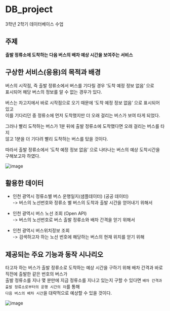 # DB_project
3학년 2학기 데이터베이스 수업

## 주제 
**출발 정류소에 도착하는 다음 버스의 배차 예상 시간을 보여주는 서비스**

## 구상한 서비스(응용)의 목적과 배경
버스의 시작점, 즉 출발 정류소에서 버스를 기다릴 경우 ‘도착 예정 정보 없음’ 으로  
표시되어 해당 버스의 정보를 알 수 없는 경우가 있다.

버스는 차고지에서 바로 시작점으로 오기 때문에 ‘도착 예정 정보 없음’ 으로 표시되어 있고  
이를 기다리던 중 정류소에 먼저 도착했지만 더 오래 걸리는 버스가 보여 타게 되었다.

그러나 빨리 도착하는 버스가 1분 뒤에 출발 정류소에 도착했다면 오래 걸리는 버스를 타지  
않고 1분을 더 기다려 빨리 도착하는 버스를 탔을 것이다.  

따라서 출발 정류소에서 ‘도착 예정 정보 없음’ 으로 나타나는 버스의 예상 도착시간을 구해보고자 하였다.

![image](https://github.com/sw801733/DB_project/assets/84767822/b4579f93-7fb1-46da-b8b4-ddca7eaf6e3e)


## 활용한 데이터
- 인천 광역시 정류소별 버스 운행일지(샘플데이터) (공공 데이터)  
  -> 버스의 노선번호와 정류소 별 버스의 도착과 출발 시간을 얻어내기 위해서
  
- 인천 광역시 버스 노선 조회 (Open API)  
  -> 버스의 노선번호로 버스 출발 정류소와 배차 간격을 얻기 위해서
  
- 인천 광역시 버스위치정보 조회  
  -> 검색하고자 하는 노선 번호에 해당하는 버스의 현재 위치를 얻기 위해


## 제공되는 주요 기능과 동작 시나리오
타고자 하는 버스가 출발 정류소로 도착하는 예상 시간을 구하기 위해 배차 간격과 바로 직전에 출발한 같은 번호의 버스가  
출발 정류소를 지나 몇 분만에 지금 정류소를 지나고 있는지 구할 수 있다면 `배차 간격과 출발 정류소로부터의 운행 시간의 차`를 통해  
`다음 버스의 배차 시간`을 대략적으로 예상할 수 있을 것이다.  


![image](https://github.com/sw801733/DB_project/assets/84767822/ad4bcf18-2271-4304-b4ab-311020796081)




